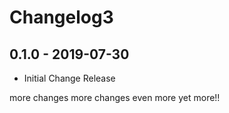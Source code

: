 # Changelog3

## 0.1.0 - 2019-07-30
- Initial Change Release

more changes
more changes
even more
yet more!!
